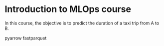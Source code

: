 # Introduction to MLOps course

In this course, the objective is to predict the duration of a taxi trip from A to B.

pyarrow
fastparquet